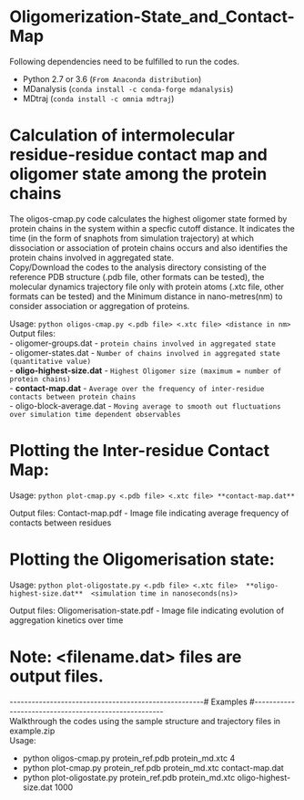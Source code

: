 # Oligomerization-State_and_Contact-Map


Following dependencies need to be fulfilled to run the codes.
  - Python 2.7 or 3.6 (`From Anaconda distribution`)
  - MDanalysis        (`conda install -c conda-forge mdanalysis`)
  - MDtraj            (`conda install -c omnia mdtraj`)

# Calculation of intermolecular residue-residue contact map and oligomer state among the protein chains
The oligos-cmap.py code calculates the highest oligomer state formed by protein chains in the system within a specfic cutoff distance. It indicates the time (in the form of snaphots from simulation trajectory) at which dissociation or association of protein chains occurs and also identifies the protein chains involved in aggregated state.\
Copy/Download the codes to the analysis directory consisting of the reference PDB structure (.pdb file, other formats can be tested), the molecular dynamics trajectory file only with protein atoms (.xtc file, other formats can be tested) and the Minimum distance in nano-metres(nm) to consider association or aggregation of proteins.

Usage: `python oligos-cmap.py <.pdb file> <.xtc file> <distance in nm>`\
Output files:\
             -   oligomer-groups.dat       - `protein chains involved in aggregated state`\
             -   oligomer-states.dat       - `Number of chains involved in aggregated state (quantitative value)`\
             - **oligo-highest-size.dat**  - `Highest Oligomer size (maximum = number of protein chains)`\
             - **contact-map.dat**         - `Average over the frequency of inter-residue contacts between protein chains`\
             -   oligo-block-average.dat   - `Moving average to smooth out fluctuations over simulation time dependent observables`

# Plotting the Inter-residue Contact Map:

Usage: `python plot-cmap.py <.pdb file> <.xtc file> **contact-map.dat**`

Output files: Contact-map.pdf             - Image file indicating average frequency of contacts between residues

# Plotting the Oligomerisation state:

Usage: `python plot-oligostate.py <.pdb file> <.xtc file>  **oligo-highest-size.dat**  <simulation time in nanoseconds(ns)>`

Output files: Oligomerisation-state.pdf   - Image file indicating evolution of aggregation kinetics over time
  
  
# Note: **<filename.dat>**  files are output files.
-----------------------------------------------------# Examples #-----------------------------------------------------\
Walkthrough the codes using the sample structure and trajectory files in example.zip\
Usage:
- python oligos-cmap.py protein_ref.pdb  protein_md.xtc 4
- python plot-cmap.py protein_ref.pdb  protein_md.xtc contact-map.dat
- python plot-oligostate.py protein_ref.pdb  protein_md.xtc oligo-highest-size.dat 1000

            
            
            

